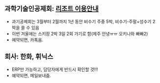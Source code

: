## 과학기술인공제회: [리조트 이용안내](https://www.sema.or.kr/wlfare/main/contents.do?menuNo=400052)
- 과기공제회는 3월부터 2월까지 1년 동안 비수기 주중 5박, 비수기-주말+성수기 2박을 쓸 수 있음  
- 이번 겨울에는 스키장 2박 3일 2회 가기로 함(제주 안녕ㅠㅠ 오키나와 빠빠2) 
- 예약되면, 카톡옴.
## 회사: 한화, 휘닉스
- ERP만 가능하고, 담당자에게 반드시 확인할 것!!!
- 예약되면, 메일보내줌.
